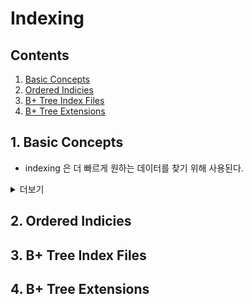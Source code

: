# Indexing

## Contents

1. [Basic Concepts][link1]
2. [Ordered Indicies][link2]
3. [B+ Tree Index Files][link3]
4. [B+ Tree Extensions][link4]
   
## 1. Basic Concepts

- indexing 은 더 빠르게 원하는 데이터를 찾기 위해 사용된다.

<details>
  <summary>더보기</summary>
  - 도서관의 책 인덱싱, 책의 목차와 같은 방식이다.
  - 인덱스 없다면 겨우 약간의 데이터를 찾기 위해서 전 데이터를 싹 훑어야 한다.
</details>

## 2. Ordered Indicies

## 3. B+ Tree Index Files

## 4. B+ Tree Extensions

[link1]: #basic-concepts
[link2]: #ordered-indicies
[link3]: #b+-tree-index-files
[link4]: #b+-tree-extensions

